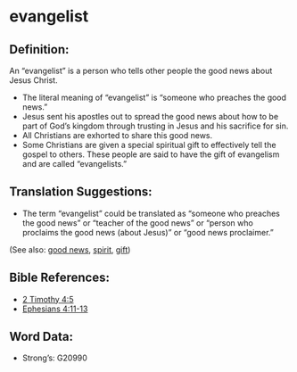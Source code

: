 # evangelist

## Definition:

An “evangelist” is a person who tells other people the good news about Jesus Christ.

* The literal meaning of “evangelist” is “someone who preaches the good news.”
* Jesus sent his apostles out to spread the good news about how to be part of God’s kingdom through trusting in Jesus and his sacrifice for sin.
* All Christians are exhorted to share this good news.
* Some Christians are given a special spiritual gift to effectively tell the gospel to others. These people are said to have the gift of evangelism and are called “evangelists.”

## Translation Suggestions:

* The term “evangelist” could be translated as “someone who preaches the good news” or “teacher of the good news” or “person who proclaims the good news (about Jesus)” or “good news proclaimer.”

(See also: [good news](../kt/goodnews.md), [spirit](../kt/spirit.md), [gift](../kt/gift.md))

## Bible References:

* [2 Timothy 4:5](rc://en/tn/help/2ti/04/05)
* [Ephesians 4:11-13](rc://en/tn/help/eph/04/11)

## Word Data:

* Strong’s: G20990

